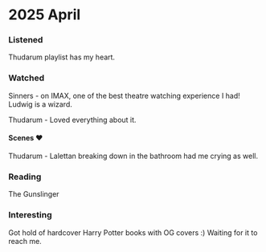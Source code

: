 # 2025 April

### Listened&#x20;

Thudarum playlist has my heart.&#x20;

### Watched

Sinners - on IMAX, one of the best theatre watching experience I had! Ludwig is a wizard.&#x20;

Thudarum - Loved everything about it.&#x20;

#### Scenes ❤️

Thudarum - Lalettan breaking down in the bathroom had me crying as well.&#x20;

### Reading

The Gunslinger&#x20;

### Interesting

Got hold of hardcover Harry Potter books with OG covers :) Waiting for it to reach me.&#x20;
